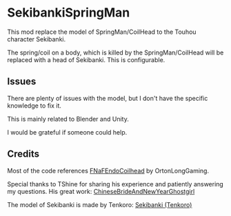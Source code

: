 # SekibankiSpringMan
This mod replace the model of SpringMan/CoilHead to the Touhou character Sekibanki.

The spring/coil on a body, which is killed by the SpringMan/CoilHead will be replaced with a head of Sekibanki. This is configurable.

## Issues

There are plenty of issues with the model,  but I don't have the specific knowledge to fix it.

This is mainly related to Blender and Unity.

I would be grateful if someone could help.

## Credits

Most of the code references [FNaFEndoCoilhead](https://thunderstore.io/c/lethal-company/p/OrtonLongGaming/FNaFEndoCoilhead/) by OrtonLongGaming.

Special thanks to TShine for sharing his experience and patiently answering my questions. His great work: [ChineseBrideAndNewYearGhostgirl](https://thunderstore.io/c/lethal-company/p/TShine/ChineseBrideAndNewYearGhostgirl/)

The model of Sekibanki is made by Tenkoro: [Sekibanki (Tenkoro)](https://mikumikudance.fandom.com/wiki/Sekibanki_(Tenkoro))